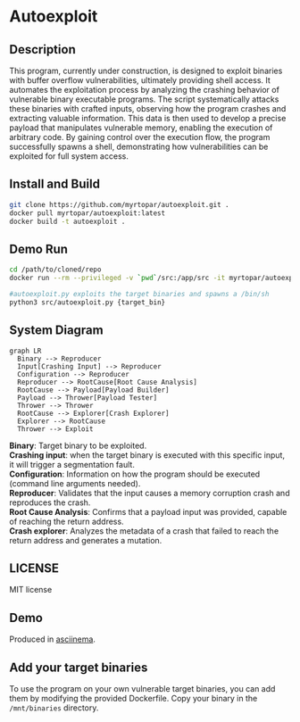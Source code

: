 # Autoexploit

## Description
This program, currently under construction, is designed to exploit binaries with buffer overflow vulnerabilities, ultimately providing shell access. It automates the exploitation process by analyzing the crashing behavior of vulnerable binary executable programs. The script systematically attacks these binaries with crafted inputs, observing how the program crashes and extracting valuable information. This data is then used to develop a precise payload that manipulates vulnerable memory, enabling the execution of arbitrary code. By gaining control over the execution flow, the program successfully spawns a shell, demonstrating how vulnerabilities can be exploited for full system access.

## Install and Build

```sh
git clone https://github.com/myrtopar/autoexploit.git .
docker pull myrtopar/autoexploit:latest
docker build -t autoexploit .
```

## Demo Run

```sh
cd /path/to/cloned/repo
docker run --rm --privileged -v `pwd`/src:/app/src -it myrtopar/autoexploit:latest

#autoexploit.py exploits the target binaries and spawns a /bin/sh
python3 src/autoexploit.py {target_bin}
```

## System Diagram

```mermaid
graph LR
  Binary --> Reproducer
  Input[Crashing Input] --> Reproducer
  Configuration --> Reproducer
  Reproducer --> RootCause[Root Cause Analysis]
  RootCause --> Payload[Payload Builder]
  Payload --> Thrower[Payload Tester]
  Thrower --> Thrower
  RootCause --> Explorer[Crash Explorer]
  Explorer --> RootCause
  Thrower --> Exploit
```

**Binary**: Target binary to be exploited.<br />
**Crashing input**: when the target binary is executed with this specific input, it will trigger a segmentation fault.<br />
**Configuration**: Information on how the program should be executed (command line arguments needed).<br />
**Reproducer**: Validates that the input causes a memory corruption crash and reproduces the crash.<br />
**Root Cause Analysis**: Confirms that a payload input was provided, capable of reaching the return address.<br />
**Crash explorer**: Analyzes the metadata of a crash that failed to reach the return address and generates a mutation.<br />


<!-- ## Contribute -->

## LICENSE

MIT license

## Demo

Produced in [asciinema](https://asciinema.org/).

## Add your target binaries
To use the program on your own vulnerable target binaries, you can add them by modifying the provided Dockerfile. Copy your binary in the `/mnt/binaries` directory.

<!-- for tests: <br />
docker run --rm --privileged -v `pwd`/src:/app/src -v `pwd`/tests:/app/tests -e PYTHONPATH=/app/src -it myrtopar/autoexploit:latest <br />
python3 -m pytest tests/test_exploit.py::test_exploit <br />

for target binaries with extra arguments: <br />
python3 src/autoexploit.py {target_bin} {arg1} {arg1_pos} <br />

e.g <br />
ncompress -c {arg1}<br />
python3 src/autoexploit.py ncompress -c 1<br /> -->





